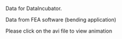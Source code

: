 Data for DataIncubator.

Data from FEA software (bending application)

Please click on the avi file to view animation
